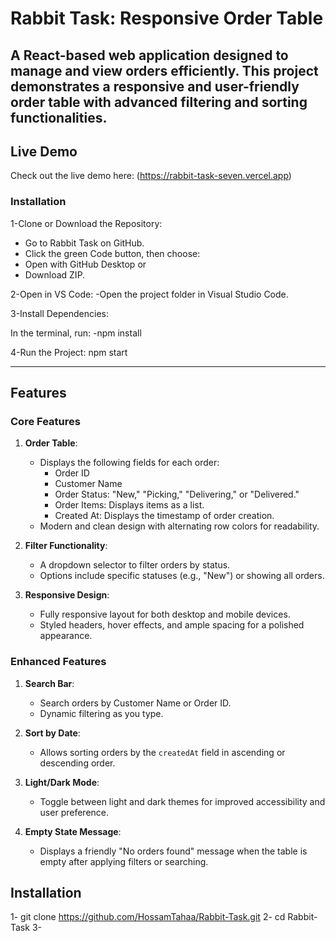 # Rabbit Task: Responsive Order Table

A React-based web application designed to manage and view orders efficiently. This project demonstrates a responsive and user-friendly order table with advanced filtering and sorting functionalities.
--------------------------

## Live Demo
 Check out the live demo here: (https://rabbit-task-seven.vercel.app)







 ### Installation
1-Clone or Download the Repository:

- Go to Rabbit Task on GitHub.
- Click the green Code button, then choose:
- Open with GitHub Desktop or
- Download ZIP.
  
2-Open in VS Code:
-Open the project folder in Visual Studio Code.

3-Install Dependencies:

In the terminal, run:
-npm install

4-Run the Project:
npm start
 
------------------------
## Features

### **Core Features**
1. **Order Table**:
   - Displays the following fields for each order:
     - Order ID
     - Customer Name
     - Order Status: "New," "Picking," "Delivering," or "Delivered."
     - Order Items: Displays items as a list.
     - Created At: Displays the timestamp of order creation.
   - Modern and clean design with alternating row colors for readability.

2. **Filter Functionality**:
   - A dropdown selector to filter orders by status.
   - Options include specific statuses (e.g., "New") or showing all orders.

3. **Responsive Design**:
   - Fully responsive layout for both desktop and mobile devices.
   - Styled headers, hover effects, and ample spacing for a polished appearance.

###  **Enhanced Features**
1. **Search Bar**:
   - Search orders by Customer Name or Order ID.
   - Dynamic filtering as you type.

2. **Sort by Date**:
   - Allows sorting orders by the `createdAt` field in ascending or descending order.

3. **Light/Dark Mode**:
   - Toggle between light and dark themes for improved accessibility and user preference.

4. **Empty State Message**:
   - Displays a friendly "No orders found" message when the table is empty after applying filters or searching.

 
 ## Installation

 1- git clone https://github.com/HossamTahaa/Rabbit-Task.git
 2- cd Rabbit-Task
 3- 

